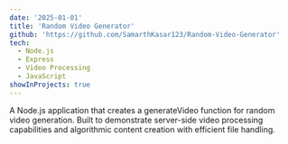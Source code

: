 ```yaml
---
date: '2025-01-01'
title: 'Random Video Generator'
github: 'https://github.com/SamarthKasar123/Random-Video-Generator'
tech:
  - Node.js
  - Express
  - Video Processing
  - JavaScript
showInProjects: true
---
```


A Node.js application that creates a generateVideo function for random video generation. Built to demonstrate server-side video processing capabilities and algorithmic content creation with efficient file handling.
